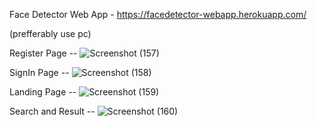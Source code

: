 Face Detector Web App - https://facedetector-webapp.herokuapp.com/

(prefferably use pc)

Register Page -- 
![Screenshot (157)](https://user-images.githubusercontent.com/55207479/121728507-fb3b2180-cb0a-11eb-9eda-3ddadc899994.png)

SignIn Page -- 
![Screenshot (158)](https://user-images.githubusercontent.com/55207479/121728526-042bf300-cb0b-11eb-8f4e-39823337019c.png)

Landing Page --
![Screenshot (159)](https://user-images.githubusercontent.com/55207479/121728561-1312a580-cb0b-11eb-8352-2ada2002f834.png)

Search and Result --
![Screenshot (160)](https://user-images.githubusercontent.com/55207479/121728639-2c1b5680-cb0b-11eb-8436-7c9606769c2f.png)

